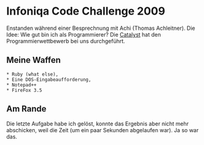 ﻿Infoniqa Code Challenge 2009
============================

Enstanden während einer Besprechnung mit Achi (Thomas Achleitner). Die Idee: Wie gut bin ich als Programmierer?
Die [Catalyst](http://catcoder.catalysts.cc) hat den Programmierwettbewerb bei uns durchgeführt.

## Meine Waffen

	* Ruby (what else), 
	* Eine DOS-Eingabeaufforderung, 
	* Notepad++ 
	* FireFox 3.5

## Am Rande

Die letzte Aufgabe habe ich gelöst, konnte das Ergebnis aber nicht mehr abschicken, weil die Zeit
(um ein paar Sekunden abgelaufen war). Ja so war das.